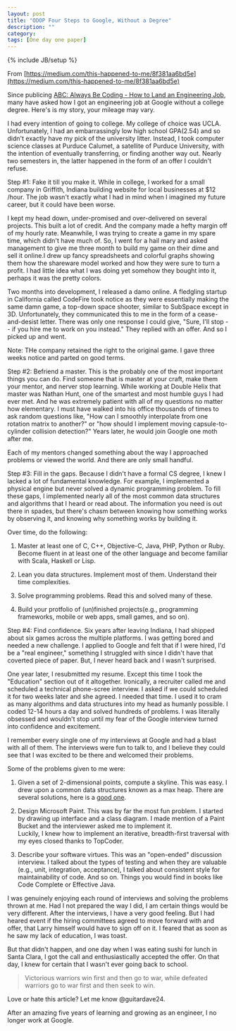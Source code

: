 ```yaml
---
layout: post
title: "ODOP Four Steps to Google, Without a Degree"
description: ""
category: 
tags: [One day one paper]
---
```

{% include JB/setup %}

From [https://medium.com/this-happened-to-me/8f381aa6bd5e](https://medium.com/this-happened-to-me/8f381aa6bd5e)

Since publicing [ABC: Always Be Coding - How to Land an Engineering Job](https://medium.com/tech-talk/d5f8051afce2), many have asked how I got an engineering job at Google without a college degree. Here's is my story, your mileage may vary.

I had every intention of going to college. My college of choice was UCLA. Unfortunately, I had an embarrassingly low high school GPA(2.54) and so didn't exactly have my pick of the university litter. Instead, I took computer science classes at Purduce Calumet, a satellite of Purduce University, with the intention of eventually transferring, or finding another way out. Nearly two semesters in, the latter happened in the form of an offer I couldn't refuse.

Step #1: Fake it till you make it. While in college, I worked for a small company in Griffith, Indiana building website for local businesses at $12 /hour. The job wasn't exactly what I had in mind when I imagined my future career, but it could have been worse.

I kept my head down, under-promised and over-delivered on several projects. This built a lot of credit. And the company made a hefty margin off of my hourly rate. Meanwhile, I was trying to create a game in my spare time, which didn't have much of. So, I went for a hail mary and asked management to give me three month to build my game on their dime and sell it online.I drew up fancy spreadsheets and colorful graphs showing them how the shareware model worked and how they were sure to turn a profit. I had little idea what I was doing yet somehow they bought into it, perhaps it was the pretty colors. 

Two months into development, I released a damo online. A fledgling startup in California called CodeFire took notice as they were essentially making the same damn game, a top-down space shooter, similar to SubSpace except in 3D. Unfortunately, they communicated this to me in the form of a cease-and-desist letter. There was only one response I could give, "Sure, I'll stop -- if you hire me to work on you instead." They replied with an offer. And so I picked up and went.

Note: THe company retained the right to the original game. I gave three weeks notice and parted on good terms.

Step #2: Befriend a master. This is the probably one of the most important things you can do. Find someone that is master at your craft, make them your mentor, and nerver stop learning. While working at Double Helix that master was Nathan Hunt, one of the smartest and most humble guys I had ever met. And he was extremely patient with all of my questions no matter how elementary. I must have walked into his office thousands of times to ask random questions like, "How can I smoothly interpolate from one rotation matrix to another?" or "how should I implement moving capsule-to-cylinder collision detection?" Years later, he would join Google one moth after me.

Each of my mentors changed something about the way I approached problems or viewed the world. And there are only small handful.

Step #3: Fill in the gaps. Because I didn't have a formal CS degree, I knew I lacked a lot of fundamental knowledge. For example, I implemented a physical engine but never solved a dynamic programming problem. To fill these gaps, I implemented nearly all of the most common data structures and algorithms that I heard or read about. The information you need is out there in spades, but there's chasm between knowing how something works by observing it, and knowing why something works by building it.

Over time, do the following:

1. Master at least one of C, C++, Objective-C, Java, PHP, Python or Ruby. Become fluent in at least one of the other language and become familiar with Scala, Haskell or Lisp.

2. Lean you data structures. Implement most of them. Understand their time complexities.

3. Solve programming problems. Read this and solved many of these.

4. Build your protfolio of (un)finished projects(e.g., programming frameworks, mobile or web apps, small games, and so on).

Step #4: Find confidence. Six years after leaving Indiana, I had shipped about six games across the multiple platforms. I was getting bored and needed a new challenge. I applied to Google and felt that if I were hired, I'd be a "real engineer," something I struggled with since I didn't have that coverted piece of paper. But, I never heard back and I wasn't surprised.

One year later, I resubmitted my resume. Except this time I took the "Education" section out of it altogether. Ironically, a recruiter called me and scheduled a technical phone-scree interview. I asked if we could scheduled it for two weeks later and she agreed. I needed that time. I used it to cram as many algorithms and data structures into my head as humanly possible. I coded 12-14 hours a day and solved hundreds of problems. I was literally obsessed and wouldn't stop until my fear of the Google interview turned into confidence and excitement.

I remember every single one of my interviews at Google and had a blast with all of them. The interviews were fun to talk to, and I believe they could see that I was excited to be there and welcomed their problems.

Some of the problems given to me were:

1) Given a set of 2-dimensional points, compute a skyline. This was easy. I drew upon a common data structures known as a max heap. There are several solutions, here is a [good one](https://medium.com/r/?url=http%3A%2F%2Fwww.algorithmist.com%2Findex.php%2FUVa_105).

2) Design Microsoft Paint. This was by far the most fun problem. I started by drawing up interface and a class diagram. I made mention of a Paint Bucket and the interviewer asked me to implement it.  
Luckily, I knew how to implement an iterative, breadth-first traversal with my eyes closed thanks to TopCoder.

3) Describe your software virtues. This was an "open-ended" discussion interview. I talked about the types of testing and when they are valuable (e.g., unit, integration, acceptance), I talked about consistent style for maintainability of code. And so on. Things you would find in books like Code Complete or Effective Java.


I was genuinely enjoying each round of interviews and solving the problems thrown at me. Had I not prepared the way I did, I am certain things would be very different. After the interviews, I have a very good feeling. But I had heared event if the hiring committees agreed to move forward with and offer, that Larry himself would have to sign off on it. I feared that as soon as he saw my lack of education, I was toast.

But that didn't happen, and one day when I was eating sushi for lunch in Santa Clara, I got the call and enthusiastically accepted the offer. On that day, I knew for certain that I wasn't ever going back to school.

> Victorious warriors win first and then go to war, while defeated warriors go to war first and then seek to win.

Love or hate this article? Let me know @guitardave24.

After an amazing five years of learning and growing as an engineer, I no longer work at Google.

